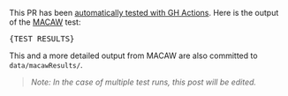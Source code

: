 This PR has been [automatically tested with GH Actions](https://github.com/SysBioChalmers/Human-GEM/actions/runs/{GH_ACTION_RUN}). Here is the output of the [MACAW](https://github.com/Devlin-Moyer/macaw) test:

<pre>
{TEST_RESULTS}
</pre>

This and a more detailed output from MACAW are also committed to `data/macawResults/`.

> _Note: In the case of multiple test runs, this post will be edited._
